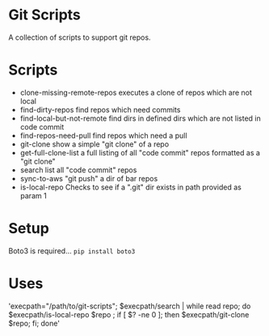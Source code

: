 # Git Scripts
A collection of scripts to support git repos.

# Scripts
* clone-missing-remote-repos  executes a clone of repos which are not local
* find-dirty-repos            find repos which need commits
* find-local-but-not-remote   find dirs in defined dirs which are not listed in code commit
* find-repos-need-pull        find repos which need a pull
* git-clone                   show a simple "git clone" of a repo
* get-full-clone-list         a full listing of all "code commit" repos formatted as a "git clone"
* search                      list all "code commit" repos
* sync-to-aws                 "git push" a dir of bar repos
* is-local-repo               Checks to see if a ".git" dir exists in path provided as param 1

# Setup
Boto3 is required... ```pip install boto3```

# Uses
'execpath="/path/to/git-scripts"; $execpath/search | while read repo; do $execpath/is-local-repo $repo ; if [ $? -ne 0 ]; then $execpath/git-clone $repo; fi; done'
